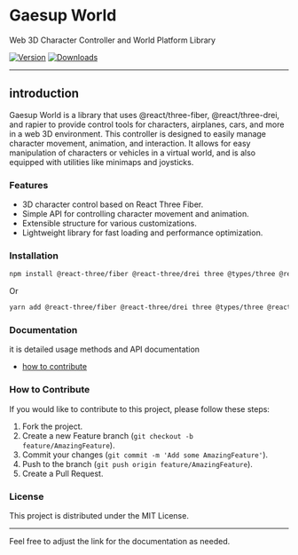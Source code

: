 # Gaesup World

Web 3D Character Controller and World Platform Library

[![Version](https://img.shields.io/npm/v/gaesup-world?style=flat&colorA=000000&colorB=000000)](https://www.npmjs.com/package/zustand)
[![Downloads](https://img.shields.io/npm/dt/gaesup-world.svg?style=flat&colorA=000000&colorB=000000)](https://www.npmjs.com/package/gaesup-world)

---

## introduction

Gaesup World is a library that uses @react/three-fiber, @react/three-drei, and rapier to provide control tools for characters, airplanes, cars, and more in a web 3D environment. This controller is designed to easily manage character movement, animation, and interaction. It allows for easy manipulation of characters or vehicles in a virtual world, and is also equipped with utilities like minimaps and joysticks.

### Features
- 3D character control based on React Three Fiber.
- Simple API for controlling character movement and animation.
- Extensible structure for various customizations.
- Lightweight library for fast loading and performance optimization.

### Installation
```bash
npm install @react-three/fiber @react-three/drei three @types/three @react-three/rapier gaesup-world
```
Or
```bash
yarn add @react-three/fiber @react-three/drei three @types/three @react-three/rapier gaesup-world
```

### Documentation
it is detailed usage methods and API documentation

* [how to contribute](#how-to-contribute)

### How to Contribute
If you would like to contribute to this project, please follow these steps:
  1. Fork the project.
  2. Create a new Feature branch (`git checkout -b feature/AmazingFeature`).
  3. Commit your changes (`git commit -m 'Add some AmazingFeature'`).
  4. Push to the branch (`git push origin feature/AmazingFeature`).
  5. Create a Pull Request.

### License
This project is distributed under the MIT License.

---

Feel free to adjust the link for the documentation as needed.